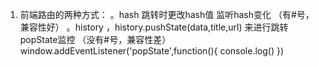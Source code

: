 1. 前端路由的两种方式：
   。hash 跳转时更改hash值 监听hash变化 （有#号，兼容性好）
   。history ，history.pushState(data,title,url) 来进行跳转 popState监控 （没有#号，兼容性差）
     window.addEventListener('popState',function(){
         console.log()
     }) 